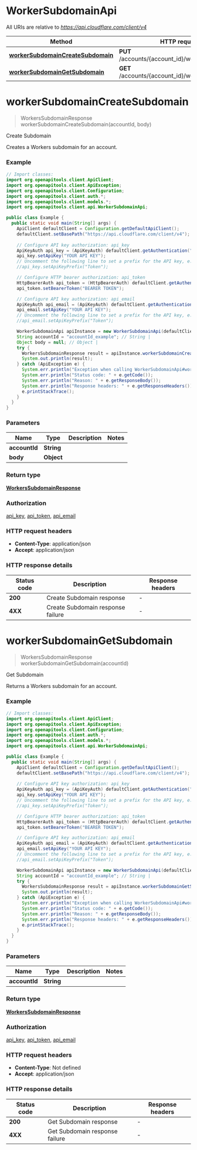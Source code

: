 # WorkerSubdomainApi

All URIs are relative to *https://api.cloudflare.com/client/v4*

| Method | HTTP request | Description |
|------------- | ------------- | -------------|
| [**workerSubdomainCreateSubdomain**](WorkerSubdomainApi.md#workerSubdomainCreateSubdomain) | **PUT** /accounts/{account_id}/workers/subdomain | Create Subdomain |
| [**workerSubdomainGetSubdomain**](WorkerSubdomainApi.md#workerSubdomainGetSubdomain) | **GET** /accounts/{account_id}/workers/subdomain | Get Subdomain |


<a id="workerSubdomainCreateSubdomain"></a>
# **workerSubdomainCreateSubdomain**
> WorkersSubdomainResponse workerSubdomainCreateSubdomain(accountId, body)

Create Subdomain

Creates a Workers subdomain for an account.

### Example
```java
// Import classes:
import org.openapitools.client.ApiClient;
import org.openapitools.client.ApiException;
import org.openapitools.client.Configuration;
import org.openapitools.client.auth.*;
import org.openapitools.client.models.*;
import org.openapitools.client.api.WorkerSubdomainApi;

public class Example {
  public static void main(String[] args) {
    ApiClient defaultClient = Configuration.getDefaultApiClient();
    defaultClient.setBasePath("https://api.cloudflare.com/client/v4");
    
    // Configure API key authorization: api_key
    ApiKeyAuth api_key = (ApiKeyAuth) defaultClient.getAuthentication("api_key");
    api_key.setApiKey("YOUR API KEY");
    // Uncomment the following line to set a prefix for the API key, e.g. "Token" (defaults to null)
    //api_key.setApiKeyPrefix("Token");

    // Configure HTTP bearer authorization: api_token
    HttpBearerAuth api_token = (HttpBearerAuth) defaultClient.getAuthentication("api_token");
    api_token.setBearerToken("BEARER TOKEN");

    // Configure API key authorization: api_email
    ApiKeyAuth api_email = (ApiKeyAuth) defaultClient.getAuthentication("api_email");
    api_email.setApiKey("YOUR API KEY");
    // Uncomment the following line to set a prefix for the API key, e.g. "Token" (defaults to null)
    //api_email.setApiKeyPrefix("Token");

    WorkerSubdomainApi apiInstance = new WorkerSubdomainApi(defaultClient);
    String accountId = "accountId_example"; // String | 
    Object body = null; // Object | 
    try {
      WorkersSubdomainResponse result = apiInstance.workerSubdomainCreateSubdomain(accountId, body);
      System.out.println(result);
    } catch (ApiException e) {
      System.err.println("Exception when calling WorkerSubdomainApi#workerSubdomainCreateSubdomain");
      System.err.println("Status code: " + e.getCode());
      System.err.println("Reason: " + e.getResponseBody());
      System.err.println("Response headers: " + e.getResponseHeaders());
      e.printStackTrace();
    }
  }
}
```

### Parameters

| Name | Type | Description  | Notes |
|------------- | ------------- | ------------- | -------------|
| **accountId** | **String**|  | |
| **body** | **Object**|  | |

### Return type

[**WorkersSubdomainResponse**](WorkersSubdomainResponse.md)

### Authorization

[api_key](../README.md#api_key), [api_token](../README.md#api_token), [api_email](../README.md#api_email)

### HTTP request headers

 - **Content-Type**: application/json
 - **Accept**: application/json

### HTTP response details
| Status code | Description | Response headers |
|-------------|-------------|------------------|
| **200** | Create Subdomain response |  -  |
| **4XX** | Create Subdomain response failure |  -  |

<a id="workerSubdomainGetSubdomain"></a>
# **workerSubdomainGetSubdomain**
> WorkersSubdomainResponse workerSubdomainGetSubdomain(accountId)

Get Subdomain

Returns a Workers subdomain for an account.

### Example
```java
// Import classes:
import org.openapitools.client.ApiClient;
import org.openapitools.client.ApiException;
import org.openapitools.client.Configuration;
import org.openapitools.client.auth.*;
import org.openapitools.client.models.*;
import org.openapitools.client.api.WorkerSubdomainApi;

public class Example {
  public static void main(String[] args) {
    ApiClient defaultClient = Configuration.getDefaultApiClient();
    defaultClient.setBasePath("https://api.cloudflare.com/client/v4");
    
    // Configure API key authorization: api_key
    ApiKeyAuth api_key = (ApiKeyAuth) defaultClient.getAuthentication("api_key");
    api_key.setApiKey("YOUR API KEY");
    // Uncomment the following line to set a prefix for the API key, e.g. "Token" (defaults to null)
    //api_key.setApiKeyPrefix("Token");

    // Configure HTTP bearer authorization: api_token
    HttpBearerAuth api_token = (HttpBearerAuth) defaultClient.getAuthentication("api_token");
    api_token.setBearerToken("BEARER TOKEN");

    // Configure API key authorization: api_email
    ApiKeyAuth api_email = (ApiKeyAuth) defaultClient.getAuthentication("api_email");
    api_email.setApiKey("YOUR API KEY");
    // Uncomment the following line to set a prefix for the API key, e.g. "Token" (defaults to null)
    //api_email.setApiKeyPrefix("Token");

    WorkerSubdomainApi apiInstance = new WorkerSubdomainApi(defaultClient);
    String accountId = "accountId_example"; // String | 
    try {
      WorkersSubdomainResponse result = apiInstance.workerSubdomainGetSubdomain(accountId);
      System.out.println(result);
    } catch (ApiException e) {
      System.err.println("Exception when calling WorkerSubdomainApi#workerSubdomainGetSubdomain");
      System.err.println("Status code: " + e.getCode());
      System.err.println("Reason: " + e.getResponseBody());
      System.err.println("Response headers: " + e.getResponseHeaders());
      e.printStackTrace();
    }
  }
}
```

### Parameters

| Name | Type | Description  | Notes |
|------------- | ------------- | ------------- | -------------|
| **accountId** | **String**|  | |

### Return type

[**WorkersSubdomainResponse**](WorkersSubdomainResponse.md)

### Authorization

[api_key](../README.md#api_key), [api_token](../README.md#api_token), [api_email](../README.md#api_email)

### HTTP request headers

 - **Content-Type**: Not defined
 - **Accept**: application/json

### HTTP response details
| Status code | Description | Response headers |
|-------------|-------------|------------------|
| **200** | Get Subdomain response |  -  |
| **4XX** | Get Subdomain response failure |  -  |

